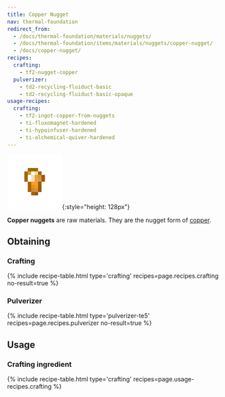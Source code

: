 ```yaml
---
title: Copper Nugget
nav: thermal-foundation
redirect_from:
  - /docs/thermal-foundation/materials/nuggets/
  - /docs/thermal-foundation/items/materials/nuggets/copper-nugget/
  - /docs/copper-nugget/
recipes:
  crafting:
    - tf2-nugget-copper
  pulverizer:
    - td2-recycling-fluiduct-basic
    - td2-recycling-fluiduct-basic-opaque
usage-recipes:
  crafting:
    - tf2-ingot-copper-from-nuggets
    - ti-fluxomagnet-hardened
    - ti-hypoinfuser-hardened
    - ti-alchemical-quiver-hardened
---
```


![Copper nugget](/assets/images/thermal-foundation/nugget-copper.png){:style="height: 128px"}


**Copper nuggets** are raw materials. They are the nugget form of
[copper](/docs/thermal-foundation/copper-ingot/).


Obtaining
---------

### Crafting
{% include recipe-table.html type='crafting' recipes=page.recipes.crafting no-result=true %}

### Pulverizer
{% include recipe-table.html type='pulverizer-te5' recipes=page.recipes.pulverizer no-result=true %}


Usage
-----

### Crafting ingredient
{% include recipe-table.html type='crafting' recipes=page.usage-recipes.crafting %}
